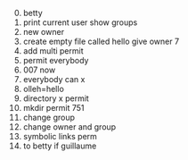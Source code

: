 0. betty
1. print current user
show groups
3. new owner
4. create empty file called hello
give owner 7
6. add multi permit
7. permit everybody
8. 007 now
9. everybody can x
10. olleh=hello
11. directory x permit
12. mkdir permit 751
13. change group
14. change owner and group
15. symbolic links perm
16. to betty if guillaume
